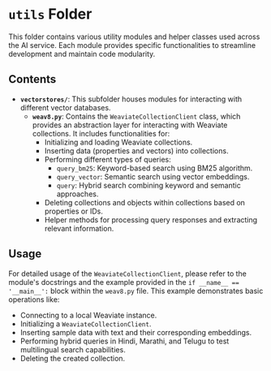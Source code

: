 # `utils` Folder

This folder contains various utility modules and helper classes used across the AI service. Each module provides specific functionalities to streamline development and maintain code modularity.

## Contents

* **`vectorstores/`**: This subfolder houses modules for interacting with different vector databases.
    * **`weav8.py`**: Contains the `WeaviateCollectionClient` class, which provides an abstraction layer for interacting with Weaviate collections. It includes functionalities for:
        * Initializing and loading Weaviate collections.
        * Inserting data (properties and vectors) into collections.
        * Performing different types of queries:
            * `query_bm25`: Keyword-based search using BM25 algorithm.
            * `query_vector`: Semantic search using vector embeddings.
            * `query`: Hybrid search combining keyword and semantic approaches.
        * Deleting collections and objects within collections based on properties or IDs.
        * Helper methods for processing query responses and extracting relevant information.

## Usage

For detailed usage of the `WeaviateCollectionClient`, please refer to the module's docstrings and the example provided in the `if __name__ == '__main__':` block within the `weav8.py` file. This example demonstrates basic operations like:

* Connecting to a local Weaviate instance.
* Initializing a `WeaviateCollectionClient`.
* Inserting sample data with text and their corresponding embeddings.
* Performing hybrid queries in Hindi, Marathi, and Telugu to test multilingual search capabilities.
* Deleting the created collection.
